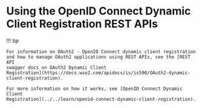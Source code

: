 # Using the OpenID Connect Dynamic Client Registration REST APIs

!!! tip
    
    For information on OAuth2 - OpenID Connect dynamic client registration
    and how to manage OAuth2 applications using REST APIs, see the [REST API
    swagger docs on OAuth2 Dynamic Client
    Registration](https://docs.wso2.com/apidocs/is/is590/OAuth2-dynamic-client-registration).
    
    For more information on how it works, see [OpenID Connect Dynamic Client
    Registration](../../learn/openid-connect-dynamic-client-registration).
    
